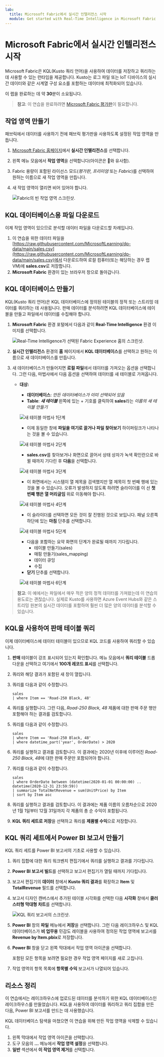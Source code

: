 ```yaml
---
lab:
  title: Microsoft Fabric에서 실시간 인텔리전스 시작
  module: Get started with Real-Time Intelligence in Microsoft Fabric
---
```


# Microsoft Fabric에서 실시간 인텔리전스 시작

Microsoft Fabric은 KQL(Kusto 쿼리 언어)을 사용하여 데이터를 저장하고 쿼리하는 데 사용할 수 있는 런타임을 제공합니다. Kusto는 로그 파일 또는 IoT 디바이스의 실시간 데이터와 같은 시계열 구성 요소를 포함하는 데이터에 최적화되어 있습니다.

이 랩을 완료하는 데 약 **30**분이 소요됩니다.

> **참고**: 이 연습을 완료하려면 [Microsoft Fabric 평가판](https://learn.microsoft.com/fabric/get-started/fabric-trial)이 필요합니다.

## 작업 영역 만들기

패브릭에서 데이터를 사용하기 전에 패브릭 평가판을 사용하도록 설정된 작업 영역을 만듭니다.

1. [Microsoft Fabric 홈페이지](https://app.fabric.microsoft.com)에서 **실시간 인텔리전스**를 선택합니다.
1. 왼쪽 메뉴 모음에서 **작업 영역**을 선택합니다(아이콘은 와 유사함).
1. Fabric 용량이 포함된 라이선스 모드(*평가판*, *프리미엄* 또는 *Fabric*)를 선택하여 원하는 이름으로 새 작업 영역을 만듭니다.
1. 새 작업 영역이 열리면 비어 있어야 합니다.

    ![Fabric의 빈 작업 영역 스크린샷.](./Images/new-workspace.png)

## KQL 데이터베이스용 파일 다운로드

이제 작업 영역이 있으므로 분석할 데이터 파일을 다운로드할 차례입니다.

1. 이 연습을 위한 데이터 파일을 [https://raw.githubusercontent.com/MicrosoftLearning/dp-data/main/sales.csv](https://raw.githubusercontent.com/MicrosoftLearning/dp-data/main/sales.csv)에서 다운로드하여 로컬 컴퓨터(또는 해당하는 경우 랩 VM)에 **sales.csv**로 저장합니다.
1. **Microsoft Fabric** 환경이 있는 브라우저 창으로 돌아갑니다.

## KQL 데이터베이스 만들기

KQL(Kusto 쿼리 언어)은 KQL 데이터베이스에 정의된 테이블의 정적 또는 스트리밍 데이터를 쿼리하는 데 사용됩니다. 판매 데이터를 분석하려면 KQL 데이터베이스에 테이블을 만들고 파일에서 데이터를 수집해야 합니다.

1. **Microsoft Fabric** 환경 포털에서 다음과 같이 **Real-Time Intelligence** 환경 이미지를 선택합니다.

    ![Real-Time Intelligence가 선택된 Fabric Experience 홈의 스크린샷.](./Images/fabric-experience-home.png)

2. **실시간 인텔리전스** 환경의 **홈** 페이지에서 **KQL 데이터베이스**를 선택하고 원하는 이름으로 새 데이터베이스를 만듭니다.
3. 새 데이터베이스가 만들어지면 **로컬 파일**에서 데이터를 가져오는 옵션을 선택합니다. 그런 다음, 마법사에서 다음 옵션을 선택하여 데이터를 새 테이블로 가져옵니다.
    - **대상:**
        - **데이터베이스**: *만든 데이터베이스가 이미 선택되어 있음*
        - **Table**: ***새 테이블*** 왼쪽에 있는 + 기호를 클릭하여 **sales**라는 *이름의 새 테이블 만들기*

        ![새 테이블 마법사 1단계](./Images/import-wizard-local-file-1.png?raw=true)

        - 이제 동일한 창에 **파일을 여기로 끌거나 파일 찾아보기** 하이퍼링크가 나타나는 것을 볼 수 있습니다.

        ![새 테이블 마법사 2단계](./Images/import-wizard-local-file-2.png?raw=true)

        - **sales.csv**를 찾아보거나 화면으로 끌어서 상태 상자가 녹색 확인란으로 바뀔 때까지 기다린 후 **다음**을 선택합니다.

        ![새 테이블 마법사 3단계](./Images/import-wizard-local-file-3.png?raw=true)

        - 이 화면에서는 시스템이 열 제목을 검색했지만 열 제목이 첫 번째 행에 있는 것을 볼 수 있습니다. 오류가 발생하지 않도록 하려면 슬라이더를 이 선 **첫 번째 행은 열 머리글임** 위로 이동해야 합니다.
        
        ![새 테이블 마법사 4단계](./Images/import-wizard-local-file-4.png?raw=true)

        - 이 슬라이더를 선택하면 모든 것이 잘 진행된 것으로 보입니다. 패널 오른쪽 하단에 있는 **마침** 단추를 선택합니다.

        ![새 테이블 마법사 5단계](./Images/import-wizard-local-file-5.png?raw=true)

        - 다음을 포함하는 요약 화면의 단계가 완료될 때까지 기다립니다.
            - 테이블 만들기(sales)
            - 매핑 만들기(sales_mapping)
            - 데이터 큐잉
            - 수집
        - **닫기** 단추를 선택합니다.

        ![새 테이블 마법사 6단계](./Images/import-wizard-local-file-6.png?raw=true)

> **참고**: 이 예에서는 파일에서 매우 적은 양의 정적 데이터를 가져왔는데 이 연습의 용도로는 괜찮습니다. 실제로 Kusto를 사용하면 Azure Event Hubs와 같은 스트리밍 원본의 실시간 데이터를 포함하여 훨씬 더 많은 양의 데이터를 분석할 수 있습니다.

## KQL을 사용하여 판매 테이블 쿼리

이제 데이터베이스에 데이터 테이블이 있으므로 KQL 코드를 사용하여 쿼리할 수 있습니다.

1. **판매** 테이블이 강조 표시되어 있는지 확인합니다. 메뉴 모음에서 **쿼리 테이블** 드롭다운을 선택하고 여기에서 **100개 레코드 표시**를 선택합니다.

2. 쿼리와 해당 결과가 포함된 새 창이 열립니다. 

3. 쿼리를 다음과 같이 수정합니다.

    ```kusto
   sales
   | where Item == 'Road-250 Black, 48'
    ```

4. 쿼리를 실행합니다. 그런 다음, *Road-250 Black, 48* 제품에 대한 판매 주문 행만 포함해야 하는 결과를 검토합니다.

5. 쿼리를 다음과 같이 수정합니다.

    ```kusto
   sales
   | where Item == 'Road-250 Black, 48'
   | where datetime_part('year', OrderDate) > 2020
    ```

6. 쿼리를 실행하고 결과를 검토합니다. 이 결과에는 2020년 이후에 이루어진 *Road-250 Black, 48*에 대한 판매 주문만 포함되어야 합니다.

7. 쿼리를 다음과 같이 수정합니다.

    ```kusto
   sales
   | where OrderDate between (datetime(2020-01-01 00:00:00) .. datetime(2020-12-31 23:59:59))
   | summarize TotalNetRevenue = sum(UnitPrice) by Item
   | sort by Item asc
    ```

8. 쿼리를 실행하고 결과를 검토합니다. 이 결과에는 제품 이름의 오름차순으로 2020년 1월 1일부터 12월 31일까지 각 제품의 총 순 수익이 포함됩니다.
9. **KQL 쿼리 세트로 저장**을 선택하고 쿼리를 **제품별 수익**으로 저장합니다.

## KQL 쿼리 세트에서 Power BI 보고서 만들기

KQL 쿼리 세트를 Power BI 보고서의 기초로 사용할 수 있습니다.

1. 쿼리 집합에 대한 쿼리 워크벤치 편집기에서 쿼리를 실행하고 결과를 기다립니다.
2. **Power BI 보고서 빌드**를 선택하고 보고서 편집기가 열릴 때까지 기다립니다.
3. 보고서 편집기의 **데이터** 창에서 **Kusto 쿼리 결과**를 확장하고 **Item** 및 **TotalRevenue** 필드를 선택합니다.
4. 보고서 디자인 캔버스에서 추가된 테이블 시각화를 선택한 다음 **시각화** 창에서 **클러스터형 막대형 차트**를 선택합니다.

    ![KQL 쿼리 보고서의 스크린샷.](./Images/kql-report.png)

5. **Power BI** 창의 **파일** 메뉴에서 **저장**을 선택합니다. 그런 다음 레이크하우스 및 KQL 데이터베이스가 **비 업무용** 민감도 레이블을 사용하여 정의된 작업 영역에 보고서를 **Revenue by Item.pbix**로 저장합니다.
6. **Power BI** 창을 닫고 왼쪽 막대에서 작업 영역 아이콘을 선택합니다.

    포함된 모든 항목을 보려면 필요한 경우 작업 영역 페이지를 새로 고칩니다.

7. 작업 영역의 항목 목록에 **항목별 수익** 보고서가 나열되어 있습니다.

## 리소스 정리

이 연습에서는 레이크하우스에 업로드된 데이터를 분석하기 위한 KQL 데이터베이스인 레이크하우스를 만들었습니다. KQL을 사용하여 데이터를 쿼리하고 쿼리 집합을 만든 다음, Power BI 보고서를 만드는 데 사용했습니다.

KQL 데이터베이스 탐색을 마쳤으면 이 연습을 위해 만든 작업 영역을 삭제할 수 있습니다.

1. 왼쪽 막대에서 작업 영역 아이콘을 선택합니다.
2. 도구 모음의 **...** 메뉴에서 **작업 영역 설정**을 선택합니다.
3. **일반** 섹션에서 **이 작업 영역 제거**를 선택합니다.
